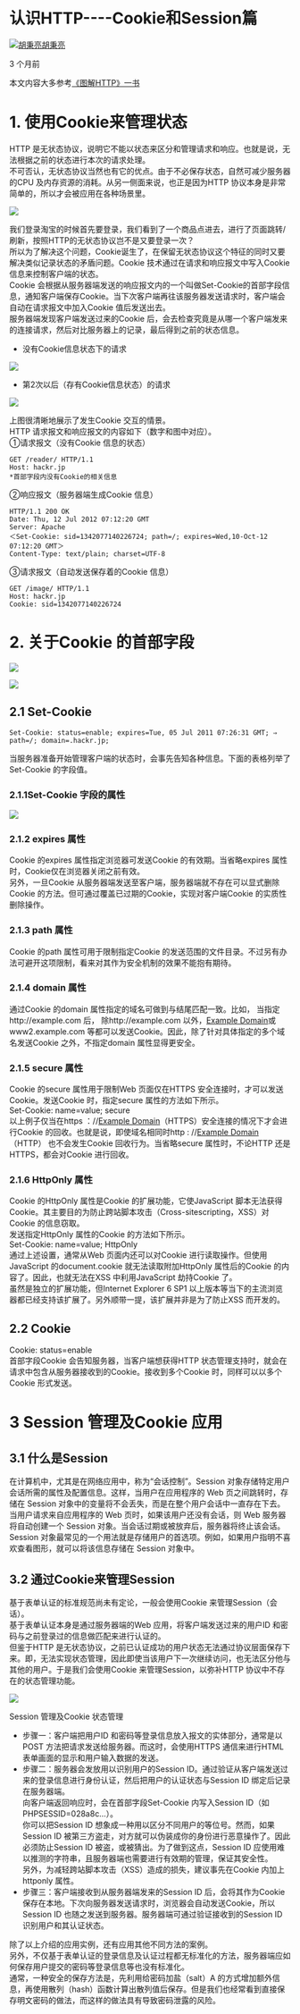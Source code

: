 # 认识HTTP----Cookie和Session篇

[![胡秉亮](https://pic3.zhimg.com/v2-09c0c2878b7c66cc076eb9de7d77e93a_xs.jpg)](https://www.zhihu.com/people/hu-bing-liang-97)[胡秉亮][0]

3 个月前

本文内容大多参考[《图解HTTP》一书][1]

# 1. 使用Cookie来管理状态

HTTP 是无状态协议，说明它不能以状态来区分和管理请求和响应。也就是说，无法根据之前的状态进行本次的请求处理。  
不可否认，无状态协议当然也有它的优点。由于不必保存状态，自然可减少服务器的CPU 及内存资源的消耗。从另一侧面来说，也正是因为HTTP 协议本身是非常简单的，所以才会被应用在各种场景里。



![][2]

  
我们登录淘宝的时候首先要登录，我们看到了一个商品点进去，进行了页面跳转/刷新，按照HTTP的无状态协议岂不是又要登录一次？  
所以为了解决这个问题，Cookie诞生了，在保留无状态协议这个特征的同时又要解决类似记录状态的矛盾问题。Cookie 技术通过在请求和响应报文中写入Cookie 信息来控制客户端的状态。  
Cookie 会根据从服务器端发送的响应报文内的一个叫做Set-Cookie的首部字段信息，通知客户端保存Cookie。当下次客户端再往该服务器发送请求时，客户端会自动在请求报文中加入Cookie 值后发送出去。  
服务器端发现客户端发送过来的Cookie 后，会去检查究竟是从哪一个客户端发来的连接请求，然后对比服务器上的记录，最后得到之前的状态信息。

* 没有Cookie信息状态下的请求

![][3]


* 第2次以后（存有Cookie信息状态）的请求



![][4]

  
上图很清晰地展示了发生Cookie 交互的情景。  
HTTP 请求报文和响应报文的内容如下（数字和图中对应）。  
①请求报文（没有Cookie 信息的状态）

    GET /reader/ HTTP/1.1
    Host: hackr.jp
    *首部字段内没有Cookie的相关信息
    

②响应报文（服务器端生成Cookie 信息）

    HTTP/1.1 200 OK
    Date: Thu, 12 Jul 2012 07:12:20 GMT
    Server: Apache
    ＜Set-Cookie: sid=1342077140226724; path=/; expires=Wed,10-Oct-12 07:12:20 GMT＞
    Content-Type: text/plain; charset=UTF-8
    

③请求报文（自动发送保存着的Cookie 信息）

    GET /image/ HTTP/1.1
    Host: hackr.jp
    Cookie: sid=1342077140226724
    

# 2. 关于Cookie 的首部字段

![][5]

![][6]

  


## 2.1 Set-Cookie

    Set-Cookie: status=enable; expires=Tue, 05 Jul 2011 07:26:31 GMT; ⇒
    path=/; domain=.hackr.jp;
    

当服务器准备开始管理客户端的状态时，会事先告知各种信息。下面的表格列举了Set-Cookie 的字段值。

### 2.1.1Set-Cookie 字段的属性

![][7]

### 2.1.2 expires 属性

Cookie 的expires 属性指定浏览器可发送Cookie 的有效期。当省略expires 属性时，Cookie仅在浏览器关闭之前有效。  
另外，一旦Cookie 从服务器端发送至客户端，服务器端就不存在可以显式删除Cookie 的方法。但可通过覆盖已过期的Cookie，实现对客户端Cookie 的实质性删除操作。

### 2.1.3 path 属性

Cookie 的path 属性可用于限制指定Cookie 的发送范围的文件目录。不过另有办法可避开这项限制，看来对其作为安全机制的效果不能抱有期待。

### 2.1.4 domain 属性

通过Cookie 的domain 属性指定的域名可做到与结尾匹配一致。比如， 当指定http://example.com 后， 除http://example.com 以外，[Example Domain][8]或www2.example.com 等都可以发送Cookie。因此，除了针对具体指定的多个域名发送Cookie 之外，不指定domain 属性显得更安全。

### 2.1.5 secure 属性

Cookie 的secure 属性用于限制Web 页面仅在HTTPS 安全连接时，才可以发送Cookie。发送Cookie 时，指定secure 属性的方法如下所示。  
Set-Cookie: name=value; secure  
以上例子仅当在https ：//[Example Domain][9]（HTTPS）安全连接的情况下才会进行Cookie 的回收。也就是说，即使域名相同时http : //[Example Domain][9]（HTTP） 也不会发生Cookie 回收行为。当省略secure 属性时，不论HTTP 还是HTTPS，都会对Cookie 进行回收。

### 2.1.6 HttpOnly 属性

Cookie 的HttpOnly 属性是Cookie 的扩展功能，它使JavaScript 脚本无法获得Cookie。其主要目的为防止跨站脚本攻击（Cross-sitescripting，XSS）对Cookie 的信息窃取。  
发送指定HttpOnly 属性的Cookie 的方法如下所示。  
Set-Cookie: name=value; HttpOnly  
通过上述设置，通常从Web 页面内还可以对Cookie 进行读取操作。但使用JavaScript 的document.cookie 就无法读取附加HttpOnly 属性后的Cookie 的内容了。因此，也就无法在XSS 中利用JavaScript 劫持Cookie 了。  
虽然是独立的扩展功能，但Internet Explorer 6 SP1 以上版本等当下的主流浏览器都已经支持该扩展了。另外顺带一提，该扩展并非是为了防止XSS 而开发的。

## 2.2 Cookie

Cookie: status=enable  
首部字段Cookie 会告知服务器，当客户端想获得HTTP 状态管理支持时，就会在请求中包含从服务器接收到的Cookie。接收到多个Cookie 时，同样可以以多个Cookie 形式发送。

# 3 Session 管理及Cookie 应用

## 3.1 什么是Session

在计算机中，尤其是在网络应用中，称为“会话控制”。Session 对象存储特定用户会话所需的属性及配置信息。这样，当用户在应用程序的 Web 页之间跳转时，存储在 Session 对象中的变量将不会丢失，而是在整个用户会话中一直存在下去。当用户请求来自应用程序的 Web 页时，如果该用户还没有会话，则 Web 服务器将自动创建一个 Session 对象。当会话过期或被放弃后，服务器将终止该会话。Session 对象最常见的一个用法就是存储用户的首选项。例如，如果用户指明不喜欢查看图形，就可以将该信息存储在 Session 对象中。

## 3.2 通过Cookie来管理Session

基于表单认证的标准规范尚未有定论，一般会使用Cookie 来管理Session（会话）。  
基于表单认证本身是通过服务器端的Web 应用，将客户端发送过来的用户ID 和密码与之前登录过的信息做匹配来进行认证的。  
但鉴于HTTP 是无状态协议，之前已认证成功的用户状态无法通过协议层面保存下来。即，无法实现状态管理，因此即使当该用户下一次继续访问，也无法区分他与其他的用户。于是我们会使用Cookie 来管理Session，以弥补HTTP 协议中不存在的状态管理功能。



![][10]

  
Session 管理及Cookie 状态管理

* 步骤一：客户端把用户ID 和密码等登录信息放入报文的实体部分，通常是以POST 方法把请求发送给服务器。而这时，会使用HTTPS 通信来进行HTML 表单画面的显示和用户输入数据的发送。
* 步骤二：服务器会发放用以识别用户的Session ID。通过验证从客户端发送过来的登录信息进行身份认证，然后把用户的认证状态与Session ID 绑定后记录在服务器端。  
向客户端返回响应时，会在首部字段Set-Cookie 内写入Session ID（如PHPSESSID=028a8c…）。  
你可以把Session ID 想象成一种用以区分不同用户的等位号。然而，如果Session ID 被第三方盗走，对方就可以伪装成你的身份进行恶意操作了。因此必须防止Session ID 被盗，或被猜出。为了做到这点，Session ID 应使用难以推测的字符串，且服务器端也需要进行有效期的管理，保证其安全性。  
另外，为减轻跨站脚本攻击（XSS）造成的损失，建议事先在Cookie 内加上httponly 属性。
* 步骤三：客户端接收到从服务器端发来的Session ID 后，会将其作为Cookie 保存在本地。下次向服务器发送请求时，浏览器会自动发送Cookie，所以Session ID 也随之发送到服务器。服务器端可通过验证接收到的Session ID 识别用户和其认证状态。

除了以上介绍的应用实例，还有应用其他不同方法的案例。  
另外，不仅基于表单认证的登录信息及认证过程都无标准化的方法，服务器端应如何保存用户提交的密码等登录信息等也没有标准化。  
通常，一种安全的保存方法是，先利用给密码加盐（salt）A 的方式增加额外信息，再使用散列（hash）函数计算出散列值后保存。但是我们也经常看到直接保存明文密码的做法，而这样的做法具有导致密码泄露的风险。

[0]: https://www.zhihu.com/people/hu-bing-liang-97
[1]: http://link.zhihu.com/?target=https%3A//book.douban.com/subject/25863515/
[2]: ../img/v2-dde997503ed9d450e2f39042d53d4307_b.png
[3]: ../img/v2-85622297a93f493c891ffb90b67fd5e0_b.png
[4]: ../img/v2-1f49734871c5e2da2d264d28ac310a65_b.png
[5]: ../img/v2-ba2f99ae66a2f4731ac8a176f562aac7_b.png
[6]: ../img/v2-b1147a2e2c3fbb6d6b46fdebda122ba3_b.png
[7]: ../img/v2-d04615c640ec0b4fbb553cbc406eb057_b.png
[8]: http://link.zhihu.com/?target=http%3A//www.example.com
[9]: http://link.zhihu.com/?target=http%3A//www.example.com/
[10]: ../img/v2-0b02fa4a73a8072eb03cdf78270235e1_b.png